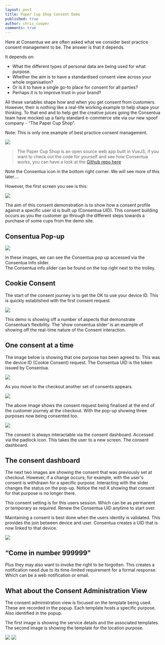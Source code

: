 ```yaml
---
layout: post
title: Paper Cup Shop Consent Demo
published: true
author: chris_cooper
comments: true
---
```


Here at Consentua we are often asked what we consider best practice consent management to be.  The answer is that it depends.  

It depends on:  

- What the different types of personal data are being used for what purpose.
- Whether the aim is to have a standardised consent view across your whole organisation?
- Or is it to have a single go-to place for consent for all parties?
- Perhaps it is to improve trust in your brand? 

All these variables shape how and when you get consent from customers. However, their is nothing like a real-life working example to help shape your thinking.  To that end and to help get the creative juices going the Consentua team have mocked up a fairly standard e-commerce site via our new spoof company - “The Paper Cup Shop”.

Note:  This is only one example of best practice consent management.

<img class="img-center" src="{{ site.baseurl }}/public/post_imgs/2019-01-30-Paper-Cup-Shop-Demo/1.png">

> The Paper Cup Shop is an open source web app built in VueJS, if you want to check out the code for yourself and see how Consentua works, you can have a look at the [Github repo here](https://github.com/mrsideshowjack/cup-shop)

Note the Consentua icon in the bottom right corner.  We will see more of this later….

However, the first screen you see is this: 

<img class="img-center" src="{{ site.baseurl }}/public/post_imgs/2019-01-30-Paper-Cup-Shop-Demo/2.png">

The aim of this consent demonstration is to show how a consent profile against a specific user id is built up (Consentua UID).  This consent building occurs as you the customer go through the different steps towards a purchase of some cups from the demo site.

## Consentua Pop-up

<img class="img-right" src="{{ site.baseurl }}/public/post_imgs/2019-01-30-Paper-Cup-Shop-Demo/3.gif">

In these images, we can see the Consentua pop up accessed via the Consentua Info slider.  
The Consentua info slider can be found on the top right next to the trolley.

## Cookie Consent

The start of the consent journey is to get the OK to use your device ID.  This is quickly established with the first consent request.  

<img class="img-center" src="{{ site.baseurl }}/public/post_imgs/2019-01-30-Paper-Cup-Shop-Demo/4.png">

This demo is showing off a number of aspects that demonstrate Consentua’s flexibility.  The ‘show consentua slider’ is an example of showing off the real-time nature of the Consent interaction.  

## One consent at a time

The image below is showing that one purpose has been agreed to.  This was the device ID (Cookie Consent) request.  The Consentua UID is the token issued by Consentua.  

<img class="img-center" src="{{ site.baseurl }}/public/post_imgs/2019-01-30-Paper-Cup-Shop-Demo/5.png">

As you move to the checkout another set of consents appears.  

<img class="img-center" src="{{ site.baseurl }}/public/post_imgs/2019-01-30-Paper-Cup-Shop-Demo/6.PNG">

The above image shows the consent request being finalised at the end of the customer journey at the checkout.  With the pop-up showing three purposes now being consented too.  

<img class="img-right" src="{{ site.baseurl }}/public/post_imgs/2019-01-30-Paper-Cup-Shop-Demo/7.png">

The consent is always interactable via the consent dashboard.  Accessed via the padlock icon. This takes the user to a new screen. The consent dashboard. 

## The consent dashboard 

The next two images are showing the consent that was previously set at checkout.  However, if a change occurs; for example, with the user's consent is withdrawn for a specific purpose.  Interacting with the slider changes the status on the pop-up.  Notice the red X showing that consent for that purpose is no longer there.

This consent setting is for this users session.  Which can be as permanent or temporary as required.  Renew the Consentua UID anytime to start over.  

Maintaining a consent is best done when the users identity is validated. This provides the join between device and user.  Consentua creates a UID that is now linked to that device.  

<img class="img-center" src="{{ site.baseurl }}/public/post_imgs/2019-01-30-Paper-Cup-Shop-Demo/8.png">

## “Come in number 999999”
Plus they may also want to invoke the right to be forgotten.  This creates a notification need due to its time-limited requirement for a formal response.  Which can be a web notification or email. 

## What about the Consent Administration View

The consent administration view is focused on the template being used.  These are recorded in the popup. Each template hosts a specific purpose. Also identified in the popup.  

The first image is showing the service details and the associated templates. The second image is showing the template for the location purpose.

<img class="img-center" src="{{ site.baseurl }}/public/post_imgs/2019-01-30-Paper-Cup-Shop-Demo/9.png">

<img class="img-center" src="{{ site.baseurl }}/public/post_imgs/2019-01-30-Paper-Cup-Shop-Demo/10.PNG">